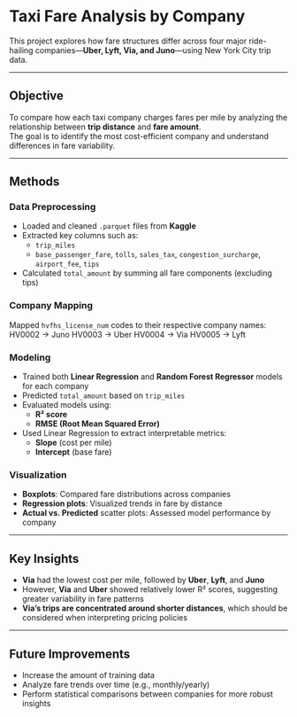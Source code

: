 # Taxi Fare Analysis by Company

This project explores how fare structures differ across four major ride-hailing companies—**Uber, Lyft, Via, and Juno**—using New York City trip data.

---

## Objective

To compare how each taxi company charges fares per mile by analyzing the relationship between **trip distance** and **fare amount**.  
The goal is to identify the most cost-efficient company and understand differences in fare variability.

---

## Methods

### Data Preprocessing

- Loaded and cleaned `.parquet` files from **Kaggle**
- Extracted key columns such as:
  - `trip_miles`
  - `base_passenger_fare`, `tolls`, `sales_tax`, `congestion_surcharge`, `airport_fee`, `tips`
- Calculated `total_amount` by summing all fare components (excluding tips)

### Company Mapping

Mapped `hvfhs_license_num` codes to their respective company names:
HV0002 → Juno
HV0003 → Uber
HV0004 → Via
HV0005 → Lyft


### Modeling

- Trained both **Linear Regression** and **Random Forest Regressor** models for each company
- Predicted `total_amount` based on `trip_miles`
- Evaluated models using:
  - **R² score**
  - **RMSE (Root Mean Squared Error)**
- Used Linear Regression to extract interpretable metrics:
  - **Slope** (cost per mile)
  - **Intercept** (base fare)

### Visualization

- **Boxplots**: Compared fare distributions across companies
- **Regression plots**: Visualized trends in fare by distance
- **Actual vs. Predicted** scatter plots: Assessed model performance by company

---

## Key Insights

- **Via** had the lowest cost per mile, followed by **Uber**, **Lyft**, and **Juno**
- However, **Via** and **Uber** showed relatively lower R² scores, suggesting greater variability in fare patterns
- **Via’s trips are concentrated around shorter distances**, which should be considered when interpreting pricing policies

---

## Future Improvements

- Increase the amount of training data
- Analyze fare trends over time (e.g., monthly/yearly)
- Perform statistical comparisons between companies for more robust insights



